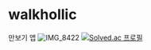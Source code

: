 # walkhollic
만보기 앱
![IMG_8422](https://user-images.githubusercontent.com/50623193/197681905-2791ee6f-84fa-4847-9d27-ac5d3907ae5a.PNG)
[![Solved.ac
프로필](http://mazassumnida.wtf/api/v2/generate_badge?boj=백준아이디)](https://solved.ac/didwns7347)
